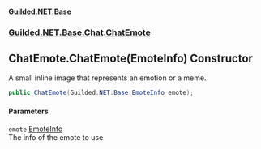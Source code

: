 
#### [Guilded.NET.Base](index 'index')
### [Guilded.NET.Base.Chat](index#Guilded_NET_Base_Chat 'Guilded.NET.Base.Chat').[ChatEmote](ChatEmote 'Guilded.NET.Base.Chat.ChatEmote')
## ChatEmote.ChatEmote(EmoteInfo) Constructor
A small inline image that represents an emotion or a meme.  
```csharp
public ChatEmote(Guilded.NET.Base.EmoteInfo emote);
```

#### Parameters
<a name='Guilded_NET_Base_Chat_ChatEmote_ChatEmote(Guilded_NET_Base_EmoteInfo)_emote'></a>
`emote` [EmoteInfo](EmoteInfo 'Guilded.NET.Base.EmoteInfo')  
The info of the emote to use
  
